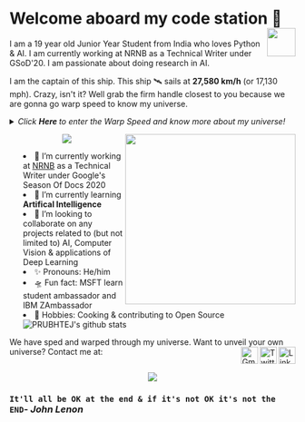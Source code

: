 # Welcome aboard my code station <img align="right" src="https://media.giphy.com/media/LmNwrBhejkK9EFP504/giphy.gif" width="50" height="50" />🚀

I am a 19 year old Junior Year Student from India who loves Python & AI. I am currently working at NRNB as a Technical Writer under GSoD'20. I am passionate about doing research in AI.

I am the captain of this ship. This ship 🛰️ sails at __27,580 km/h__ (or 17,130 mph). Crazy, isn't it? Well grab the firm handle closest to you because we are gonna go warp speed to know my universe.
  
<details>
  <summary><i> Click <b> Here </b> to enter the Warp Speed and know more about my universe! </i>




<p align="center">
  <img align="right" src="https://media.giphy.com/media/j2NDJZct5aXPzQItQ9/giphy.gif" width="300" height="300" />
</p>

<p align="center">
  <img align="center" src="https://giphy.com/gifs/Roborace-future-futuristic-artificial-intelligence-VfL5ZU3Wh2iZgYgGrJ"/>
 </p>


- 🌌 I’m currently working at [NRNB](https://nrnb.org/) as a Technical Writer under Google's Season Of Docs 2020
- 🔭 I’m currently learning __Artifical Intelligence__
- 👯 I’m looking to collaborate on any projects related to (but not limited to) AI, Computer Vision & applications of Deep Learning
- ✨ Pronouns: He/him
- 🛸 Fun fact: MSFT learn student ambassador and IBM ZAmbassador 
- 🎼 Hobbies: Cooking & contributing to Open Source
![PRUBHTEJ's github stats](https://github-readme-stats.vercel.app/api?username=PRUBHTEJ&show_icons=true&hide_border=true)

We have sped and warped through my universe. Want to unveil your own universe? Contact me at: <a href="https://www.linkedin.com/in/prubhtej-singh">
  <img align="right" alt="LinkedIn" width="30px" src="https://cdn.jsdelivr.net/npm/simple-icons@3.1.0/icons/linkedin.svg" />
</a>
<a href="https://www.twitter.com/prubhtej">
  <img align="right" alt="Twitter" width="30px" src="https://cdn.jsdelivr.net/npm/simple-icons@3.1.0/icons/twitter.svg" />
</a>
<a href="mailto:prubhtejwadhwa@gmail.com">
  <img align="right" alt="Gmail" width="30px" src="https://cdn.jsdelivr.net/npm/simple-icons@3.1.0/icons/gmail.svg" />
</a>
</details>

<p align="center">
<img align="middle" src="https://images.readwrite.com/wp-content/uploads/2020/07/Artificial-Intelligence.jpeg" />
</p>

### `It'll all be OK at the end & if it's not OK it's not the END`- _John Lenon_
